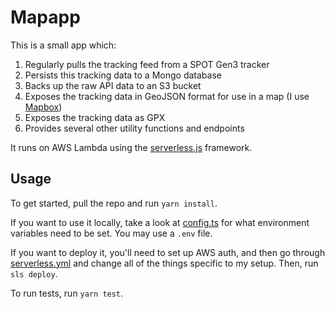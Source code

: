 # Mapapp

This is a small app which:
1. Regularly pulls the tracking feed from a SPOT Gen3 tracker
2. Persists this tracking data to a Mongo database
3. Backs up the raw API data to an S3 bucket
4. Exposes the tracking data in GeoJSON format for use in a map (I use [Mapbox](https://mapbox.com))
5. Exposes the tracking data as GPX
6. Provides several other utility functions and endpoints

It runs on AWS Lambda using the [serverless.js](https://serverless.com) framework.

## Usage

To get started, pull the repo and run `yarn install`.

If you want to use it locally, take a look at [config.ts](src/config.ts) for what environment variables need to be set. You may use a `.env` file.

If you want to deploy it, you'll need to set up AWS auth, and then go through [serverless.yml](serverless.yml) and change all of the things specific to my setup. Then, run `sls deploy`.

To run tests, run `yarn test`.
